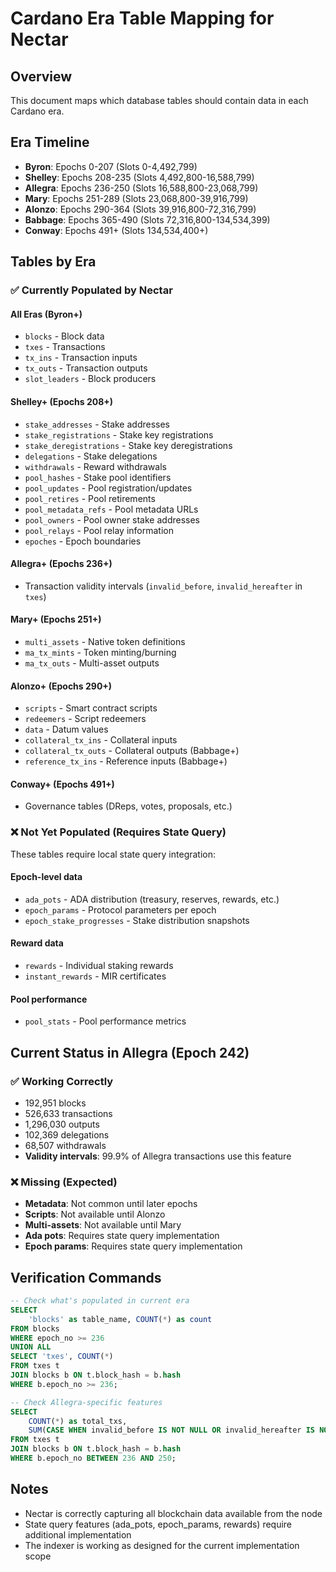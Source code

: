 # Cardano Era Table Mapping for Nectar

## Overview
This document maps which database tables should contain data in each Cardano era.

## Era Timeline
- **Byron**: Epochs 0-207 (Slots 0-4,492,799)
- **Shelley**: Epochs 208-235 (Slots 4,492,800-16,588,799)
- **Allegra**: Epochs 236-250 (Slots 16,588,800-23,068,799)
- **Mary**: Epochs 251-289 (Slots 23,068,800-39,916,799)
- **Alonzo**: Epochs 290-364 (Slots 39,916,800-72,316,799)
- **Babbage**: Epochs 365-490 (Slots 72,316,800-134,534,399)
- **Conway**: Epochs 491+ (Slots 134,534,400+)

## Tables by Era

### ✅ Currently Populated by Nectar

#### All Eras (Byron+)
- `blocks` - Block data
- `txes` - Transactions
- `tx_ins` - Transaction inputs
- `tx_outs` - Transaction outputs
- `slot_leaders` - Block producers

#### Shelley+ (Epochs 208+)
- `stake_addresses` - Stake addresses
- `stake_registrations` - Stake key registrations
- `stake_deregistrations` - Stake key deregistrations
- `delegations` - Stake delegations
- `withdrawals` - Reward withdrawals
- `pool_hashes` - Stake pool identifiers
- `pool_updates` - Pool registration/updates
- `pool_retires` - Pool retirements
- `pool_metadata_refs` - Pool metadata URLs
- `pool_owners` - Pool owner stake addresses
- `pool_relays` - Pool relay information
- `epoches` - Epoch boundaries

#### Allegra+ (Epochs 236+)
- Transaction validity intervals (`invalid_before`, `invalid_hereafter` in `txes`)

#### Mary+ (Epochs 251+)
- `multi_assets` - Native token definitions
- `ma_tx_mints` - Token minting/burning
- `ma_tx_outs` - Multi-asset outputs

#### Alonzo+ (Epochs 290+)
- `scripts` - Smart contract scripts
- `redeemers` - Script redeemers
- `data` - Datum values
- `collateral_tx_ins` - Collateral inputs
- `collateral_tx_outs` - Collateral outputs (Babbage+)
- `reference_tx_ins` - Reference inputs (Babbage+)

#### Conway+ (Epochs 491+)
- Governance tables (DReps, votes, proposals, etc.)

### ❌ Not Yet Populated (Requires State Query)

These tables require local state query integration:

#### Epoch-level data
- `ada_pots` - ADA distribution (treasury, reserves, rewards, etc.)
- `epoch_params` - Protocol parameters per epoch
- `epoch_stake_progresses` - Stake distribution snapshots

#### Reward data
- `rewards` - Individual staking rewards
- `instant_rewards` - MIR certificates

#### Pool performance
- `pool_stats` - Pool performance metrics

## Current Status in Allegra (Epoch 242)

### ✅ Working Correctly
- 192,951 blocks
- 526,633 transactions
- 1,296,030 outputs
- 102,369 delegations
- 68,507 withdrawals
- **Validity intervals**: 99.9% of Allegra transactions use this feature

### ❌ Missing (Expected)
- **Metadata**: Not common until later epochs
- **Scripts**: Not available until Alonzo
- **Multi-assets**: Not available until Mary
- **Ada pots**: Requires state query implementation
- **Epoch params**: Requires state query implementation

## Verification Commands

```sql
-- Check what's populated in current era
SELECT 
    'blocks' as table_name, COUNT(*) as count 
FROM blocks 
WHERE epoch_no >= 236
UNION ALL
SELECT 'txes', COUNT(*) 
FROM txes t 
JOIN blocks b ON t.block_hash = b.hash 
WHERE b.epoch_no >= 236;

-- Check Allegra-specific features
SELECT 
    COUNT(*) as total_txs,
    SUM(CASE WHEN invalid_before IS NOT NULL OR invalid_hereafter IS NOT NULL THEN 1 ELSE 0 END) as with_validity
FROM txes t 
JOIN blocks b ON t.block_hash = b.hash 
WHERE b.epoch_no BETWEEN 236 AND 250;
```

## Notes
- Nectar is correctly capturing all blockchain data available from the node
- State query features (ada_pots, epoch_params, rewards) require additional implementation
- The indexer is working as designed for the current implementation scope